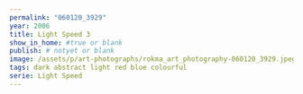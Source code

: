 ```yaml
---
permalink: "060120_3929"
year: 2006
title: Light Speed 3
show_in_home: #true or blank
publish: # notyet or blank
image: /assets/p/art-photographs/rokma_art_photography-060120_3929.jpeg
tags: dark abstract light red blue colourful
serie: Light Speed
---
```

